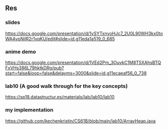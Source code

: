 ## Res
### slides
https://docs.google.com/presentation/d/1ySYTxnvoHJc7_2U0L90WH3kx0toWA4vpNiIR2r1vqKU/edit#slide=id.g11eda1a519_0_685

### anime demo
https://docs.google.com/presentation/d/1VEd2Pm_3OuvkC1M8T5XAhsBTQFxVHs386L79hktkDRg/pub?start=false&loop=false&delayms=3000&slide=id.g11ecaeaf56_0_738

### lab10 (A good walk through for the key concepts)
https://sp18.datastructur.es/materials/lab/lab10/lab10

### my implementation
https://github.com/kechenkristin/CS61B/blob/main/lab10/ArrayHeap.java